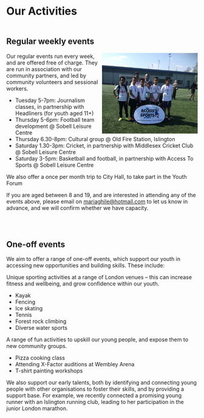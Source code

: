 <h1 style="margin-bottom:50px;">Our Activities</h1>

<h2 style="">Regular weekly events</h2>


<img src="/images/front_football_cropped.jpg" alt="front_football_cropped" style="width: 50%;  float:right;"/>

Our regular events run every week, and are offered free of charge. They are run in association with our community partners, and led by community volunteers and sessional workers.
*	Tuesday 5-7pm: Journalism classes, in partnership with Headliners (for youth aged 11+)
*	Thursday 5-6pm: Football team development @ Sobell Leisure Centre
*	Thursday 6.30-8pm: Cultural group @ Old Fire Station, Islington
*	Saturday 1.30-3pm: Cricket, in partnership with Middlesex Cricket Club @ Sobell Leisure Centre
*	Saturday 3-5pm: Basketball and football, in partnership with Access To Sports @ Sobell Leisure Centre

We also offer a once per month trip to City Hall, to take part in the Youth Forum

If you are aged between 8 and 19, and are interested in attending any of the events above, please email on mariaghile@hotmail.com to let us know in advance, and we will confirm whether we have capacity.


<h2 style="margin-top:75px;">One-off events</h2>


We aim to offer a range of one-off events, which support our youth in accessing new opportunities and building skills. These include:


Unique sporting activities at a range of London venues – this can increase fitness and wellbeing, and grow confidence within our youth.
*	Kayak
*	Fencing
*	Ice skating
*	Tennis
*	Forest rock climbing
*	Diverse water sports


A range of fun activities to upskill our young people, and expose them to new community groups.
*	Pizza cooking class
*	Attending X-Factor auditions at Wembley Arena
*	T-shirt painting workshops


We also support our early talents, both by identifying and connecting young people with other organisations to foster their skills, and by providing a support base. For example, we recently connected a promising young runner with an Islington running club, leading to her participation in the junior London marathon.

